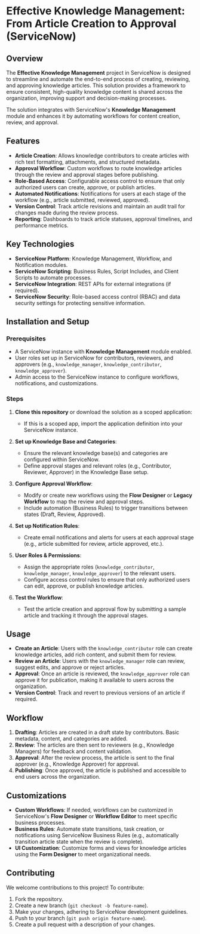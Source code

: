 

# Effective Knowledge Management: From Article Creation to Approval (ServiceNow)

## Overview

The **Effective Knowledge Management** project in ServiceNow is designed to streamline and automate the end-to-end process of creating, reviewing, and approving knowledge articles. This solution provides a framework to ensure consistent, high-quality knowledge content is shared across the organization, improving support and decision-making processes.

The solution integrates with ServiceNow's **Knowledge Management** module and enhances it by automating workflows for content creation, review, and approval.

## Features

- **Article Creation**: Allows knowledge contributors to create articles with rich text formatting, attachments, and structured metadata.
- **Approval Workflow**: Custom workflows to route knowledge articles through the review and approval stages before publishing.
- **Role-Based Access**: Configurable access control to ensure that only authorized users can create, approve, or publish articles.
- **Automated Notifications**: Notifications for users at each stage of the workflow (e.g., article submitted, reviewed, approved).
- **Version Control**: Track article revisions and maintain an audit trail for changes made during the review process.
- **Reporting**: Dashboards to track article statuses, approval timelines, and performance metrics.

## Key Technologies

- **ServiceNow Platform**: Knowledge Management, Workflow, and Notification modules.
- **ServiceNow Scripting**: Business Rules, Script Includes, and Client Scripts to automate processes.
- **ServiceNow Integration**: REST APIs for external integrations (if required).
- **ServiceNow Security**: Role-based access control (RBAC) and data security settings for protecting sensitive information.
  
## Installation and Setup

### Prerequisites

- A ServiceNow instance with **Knowledge Management** module enabled.
- User roles set up in ServiceNow for contributors, reviewers, and approvers (e.g., `knowledge_manager`, `knowledge_contributor`, `knowledge_approver`).
- Admin access to the ServiceNow instance to configure workflows, notifications, and customizations.

### Steps

1. **Clone this repository** or download the solution as a scoped application:
   - If this is a scoped app, import the application definition into your ServiceNow instance.

2. **Set up Knowledge Base and Categories**:
   - Ensure the relevant knowledge base(s) and categories are configured within ServiceNow.
   - Define approval stages and relevant roles (e.g., Contributor, Reviewer, Approver) in the Knowledge Base setup.

3. **Configure Approval Workflow**:
   - Modify or create new workflows using the **Flow Designer** or **Legacy Workflow** to map the review and approval steps.
   - Include automation (Business Rules) to trigger transitions between states (Draft, Review, Approved).

4. **Set up Notification Rules**:
   - Create email notifications and alerts for users at each approval stage (e.g., article submitted for review, article approved, etc.).

5. **User Roles & Permissions**:
   - Assign the appropriate roles (`knowledge_contributor`, `knowledge_manager`, `knowledge_approver`) to the relevant users.
   - Configure access control rules to ensure that only authorized users can edit, approve, or publish knowledge articles.

6. **Test the Workflow**:
   - Test the article creation and approval flow by submitting a sample article and tracking it through the approval stages.

## Usage

- **Create an Article**: Users with the `knowledge_contributor` role can create knowledge articles, add rich content, and submit them for review.
- **Review an Article**: Users with the `knowledge_manager` role can review, suggest edits, and approve or reject articles.
- **Approval**: Once an article is reviewed, the `knowledge_approver` role can approve it for publication, making it available to users across the organization.
- **Version Control**: Track and revert to previous versions of an article if required.

## Workflow

1. **Drafting**: Articles are created in a draft state by contributors. Basic metadata, content, and categories are added.
2. **Review**: The articles are then sent to reviewers (e.g., Knowledge Managers) for feedback and content validation.
3. **Approval**: After the review process, the article is sent to the final approver (e.g., Knowledge Approver) for approval.
4. **Publishing**: Once approved, the article is published and accessible to end users across the organization.

## Customizations

- **Custom Workflows**: If needed, workflows can be customized in ServiceNow's **Flow Designer** or **Workflow Editor** to meet specific business processes.
- **Business Rules**: Automate state transitions, task creation, or notifications using ServiceNow Business Rules (e.g., automatically transition article state when the review is complete).
- **UI Customization**: Customize forms and views for knowledge articles using the **Form Designer** to meet organizational needs.

## Contributing

We welcome contributions to this project! To contribute:

1. Fork the repository.
2. Create a new branch (`git checkout -b feature-name`).
3. Make your changes, adhering to ServiceNow development guidelines.
4. Push to your branch (`git push origin feature-name`).
5. Create a pull request with a description of your changes.
